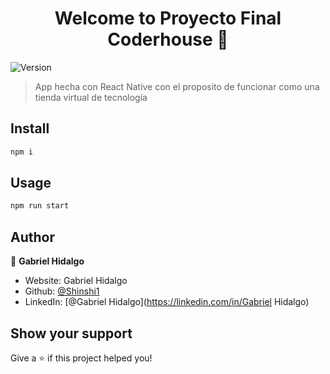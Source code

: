 <h1 align="center">Welcome to Proyecto Final Coderhouse 👋</h1>
<p>
  <img alt="Version" src="https://img.shields.io/badge/version-1.0.0-blue.svg?cacheSeconds=2592000" />
</p>

> App hecha con React Native con el proposito de funcionar como una tienda virtual de tecnología

## Install

```sh
npm i
```

## Usage

```sh
npm run start
```

## Author

👤 **Gabriel Hidalgo**

* Website: Gabriel Hidalgo
* Github: [@Shinshi1](https://github.com/Shinshi1)
* LinkedIn: [@Gabriel Hidalgo](https://linkedin.com/in/Gabriel Hidalgo)

## Show your support

Give a ⭐️ if this project helped you!